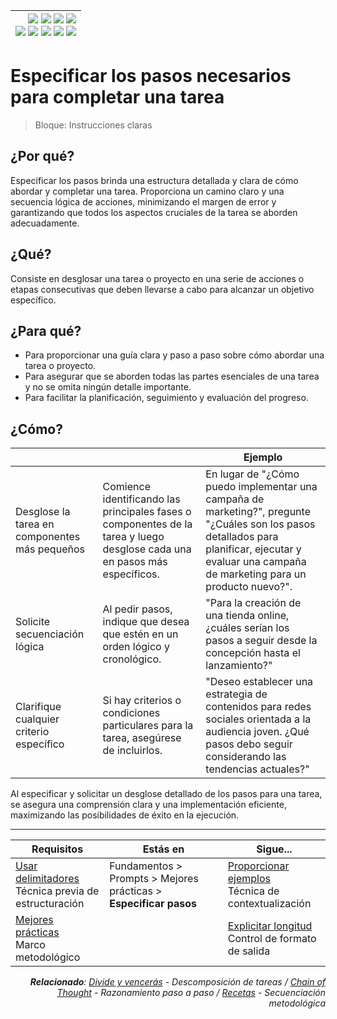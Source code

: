 <div align=right>

|[![](https://img.shields.io/badge/-Inicio-FFF?style=flat&logo=Emlakjet&logoColor=black)](/README.md) [![](https://img.shields.io/badge/-Introducción-FFF?style=flat&logo=abbrobotstudio&logoColor=black)](/documentos/intro.md) [![](https://img.shields.io/badge/-Modelos_de_lenguaje-FFF?style=flat&logo=LiveChat&logoColor=black)](/documentos/LLMs.md) [![](https://img.shields.io/badge/-Panorámica-FFF?style=flat&logo=openstreetmap&logoColor=black)](/documentos/panoramica.md)<br>  [![](https://img.shields.io/badge/-Prompts-FFF?style=flat&logo=Proton&logoColor=black)](/documentos/prompts/README.md) [![](https://img.shields.io/badge/-Ing,_de_prompts-FFF?style=flat&logo=googleearthengine&logoColor=black)](/documentos/ingenieriaDePrompts/README.md) [![](https://img.shields.io/badge/-Patrones-FFF?style=flat&logo=textpattern&logoColor=black)](/documentos/ingenieriaDePrompts/patrones/README.md) [![](https://img.shields.io/badge/8vP-FFF?style=flat&logo=v8&logoColor=black)](/documentos/prompts/mejoresPracticas/8virtudesDelPrompting.md) [![](https://img.shields.io/badge/-Casos_de_uso-FFF?style=flat&logo=gitbook&logoColor=black)](/documentos/casosDeUso/README.md)|
|-:|

</div>

# Especificar los pasos necesarios para completar una tarea

> Bloque: Instrucciones claras

## ¿Por qué?

Especificar los pasos brinda una estructura detallada y clara de cómo abordar y completar una tarea. Proporciona un camino claro y una secuencia lógica de acciones, minimizando el margen de error y garantizando que todos los aspectos cruciales de la tarea se aborden adecuadamente.

## ¿Qué?

Consiste en desglosar una tarea o proyecto en una serie de acciones o etapas consecutivas que deben llevarse a cabo para alcanzar un objetivo específico.

## ¿Para qué?

- Para proporcionar una guía clara y paso a paso sobre cómo abordar una tarea o proyecto.
- Para asegurar que se aborden todas las partes esenciales de una tarea y no se omita ningún detalle importante.
- Para facilitar la planificación, seguimiento y evaluación del progreso.

## ¿Cómo?

|||Ejemplo|
|-|-|-|
Desglose la tarea en componentes más pequeños|Comience identificando las principales fases o componentes de la tarea y luego desglose cada una en pasos más específicos.|En lugar de "¿Cómo puedo implementar una campaña de marketing?", pregunte "¿Cuáles son los pasos detallados para planificar, ejecutar y evaluar una campaña de marketing para un producto nuevo?".
Solicite secuenciación lógica|Al pedir pasos, indique que desea que estén en un orden lógico y cronológico.|"Para la creación de una tienda online, ¿cuáles serían los pasos a seguir desde la concepción hasta el lanzamiento?"
Clarifique cualquier criterio específico|Si hay criterios o condiciones particulares para la tarea, asegúrese de incluirlos.|"Deseo establecer una estrategia de contenidos para redes sociales orientada a la audiencia joven. ¿Qué pasos debo seguir considerando las tendencias actuales?"

Al especificar y solicitar un desglose detallado de los pasos para una tarea, se asegura una comprensión clara y una implementación eficiente, maximizando las posibilidades de éxito en la ejecución.

---

<div align=right>

|Requisitos|Estás en|Sigue...|
|-|-|-|
|[Usar delimitadores](useDelimitadores.md)<br>Técnica previa de estructuración|Fundamentos > Prompts > Mejores prácticas > **Especificar pasos**|[Proporcionar ejemplos](proporcioneEjemplos.md)<br>Técnica de contextualización
|[Mejores prácticas](README.md)<br>Marco metodológico||[Explicitar longitud](expliciteLongitudRespuesta.md)<br>Control de formato de salida

<i>**Relacionado**: [Divide y vencerás](clasificacionIntenciones.md) - Descomposición de tareas / [Chain of Thought](../../ingenieriaDePrompts/chainOfThought.md) - Razonamiento paso a paso / [Recetas](../recetas.md) - Secuenciación metodológica</i>

</div>